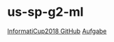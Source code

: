 # us-sp-g2-ml
[InformatiCup2018 GitHub](https://github.com/InformatiCup/InformatiCup2018)
[Aufgabe](https://gi.de/fileadmin/GI/Hauptseite/Aktuelles/Wettbewerbe/InformatiCup/Intellitank.pdf)
